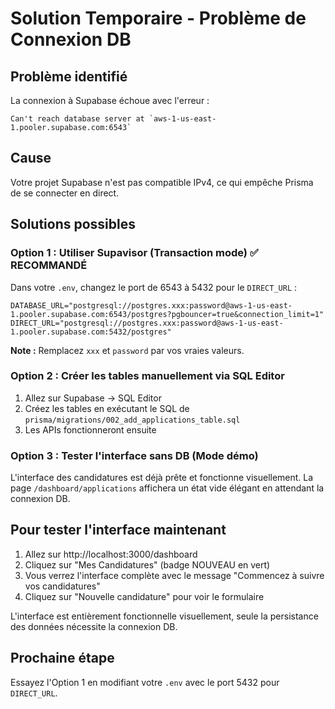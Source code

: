 # Solution Temporaire - Problème de Connexion DB

## Problème identifié

La connexion à Supabase échoue avec l'erreur :
```
Can't reach database server at `aws-1-us-east-1.pooler.supabase.com:6543`
```

## Cause

Votre projet Supabase n'est pas compatible IPv4, ce qui empêche Prisma de se connecter en direct.

## Solutions possibles

### Option 1 : Utiliser Supavisor (Transaction mode) ✅ RECOMMANDÉ

Dans votre `.env`, changez le port de 6543 à 5432 pour le `DIRECT_URL` :

```env
DATABASE_URL="postgresql://postgres.xxx:password@aws-1-us-east-1.pooler.supabase.com:6543/postgres?pgbouncer=true&connection_limit=1"
DIRECT_URL="postgresql://postgres.xxx:password@aws-1-us-east-1.pooler.supabase.com:5432/postgres"
```

**Note :** Remplacez `xxx` et `password` par vos vraies valeurs.

### Option 2 : Créer les tables manuellement via SQL Editor

1. Allez sur Supabase → SQL Editor
2. Créez les tables en exécutant le SQL de `prisma/migrations/002_add_applications_table.sql`
3. Les APIs fonctionneront ensuite

### Option 3 : Tester l'interface sans DB (Mode démo)

L'interface des candidatures est déjà prête et fonctionne visuellement.
La page `/dashboard/applications` affichera un état vide élégant en attendant la connexion DB.

## Pour tester l'interface maintenant

1. Allez sur http://localhost:3000/dashboard
2. Cliquez sur "Mes Candidatures" (badge NOUVEAU en vert)
3. Vous verrez l'interface complète avec le message "Commencez à suivre vos candidatures"
4. Cliquez sur "Nouvelle candidature" pour voir le formulaire

L'interface est entièrement fonctionnelle visuellement, seule la persistance des données nécessite la connexion DB.

## Prochaine étape

Essayez l'Option 1 en modifiant votre `.env` avec le port 5432 pour `DIRECT_URL`.

